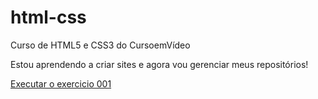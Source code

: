 # html-css
 Curso de HTML5 e CSS3 do CursoemVídeo

Estou aprendendo a criar sites e agora vou gerenciar meus  repositórios!

<a href="washingtonlcdev.github.io/html-css/exercicios/ex001/index.html">Executar o exercicio 001</a>